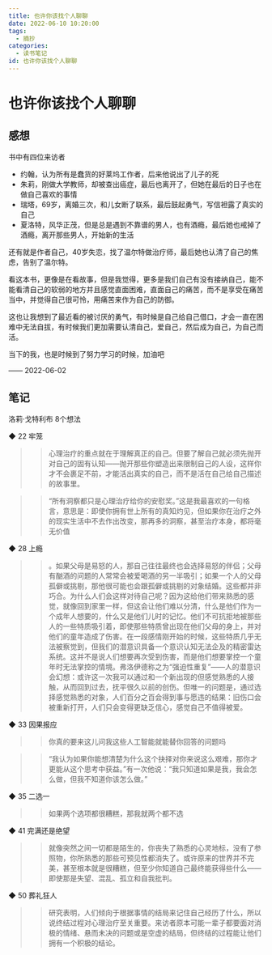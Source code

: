 ```yaml
---
title: 也许你该找个人聊聊
date: 2022-06-10 10:20:00
tags:
  - 摘抄
categories:
  - 读书笔记
id: 也许你该找个人聊聊
---
```


# 也许你该找个人聊聊

## 感想

书中有四位来访者

- 约翰，认为所有是蠢货的好莱坞工作者，后来他说出了儿子的死
- 朱莉，刚做大学教师，却被查出癌症，最后也离开了，但她在最后的日子也在做自己喜欢的事情
- 瑞塔，69岁，离婚三次，和儿女断了联系，最后鼓起勇气，写信袒露了真实的自己
- 夏洛特，风华正茂，但是总是遇到不靠谱的男人，也有酒瘾，最后她也戒掉了酒瘾，离开那些男人，开始新的生活

还有就是作者自己，40岁失恋，找了温尔特做治疗师，最后她也认清了自己的焦虑，告别了温尔特。

看这本书，更像是在看故事，但是我觉得，更多是我们自己有没有接纳自己，能不能看清自己的软弱的地方并且感觉直面困难，直面自己的痛苦，而不是享受在痛苦当中，并觉得自己很可怜，用痛苦来作为自己的防御。

这也让我想到了最近看的被讨厌的勇气，有时候是自己给自己借口，才会一直在困难中无法自拔，有时候我们更加需要认清自己，爱自己，然后成为自己，为自己而活。

当下的我，也是时候到了努力学习的时候，加油吧

—— 2022-06-02

## 笔记

洛莉·戈特利布
8个想法

◆ 22 牢笼

>> 心理治疗的重点就在于理解真正的自己。但要了解自己就必须先抛开对自己的固有认知——抛开那些你塑造出来限制自己的人设，这样你才不会裹足不前，才能活出真实的自己，而不是活在自己给自己描述的故事里。

>> “所有洞察都只是心理治疗给你的安慰奖。”这是我最喜欢的一句格言，意思是：即使你拥有世上所有的真知灼见，但如果你在治疗之外的现实生活中不去作出改变，那再多的洞察，甚至治疗本身，都将毫无价值

◆ 28 上瘾

>> 。如果父母是易怒的人，那自己往往最终也会选择易怒的伴侣；父母有酗酒的问题的人常常会被爱喝酒的另一半吸引；如果一个人的父母孤僻或挑剔，那他很可能也会跟孤僻或挑剔的对象结婚。这些都并非巧合。为什么人们会这样对待自己呢？因为这给他们带来熟悉的感觉，就像回到家里一样，但这会让他们难以分清，什么是他们作为一个成年人想要的，什么又是他们儿时的记忆。他们不可抗拒地被那些人的一些特质吸引着，即使那些特质曾出现在他们父母的身上，并对他们的童年造成了伤害。在一段感情刚开始的时候，这些特质几乎无法被察觉到，但我们的潜意识具备一个意识认知无法企及的精密雷达系统。这并不是说人们想要再次受到伤害，而是他们想要掌控一个童年时无法掌控的情境。弗洛伊德称之为“强迫性重复”——人的潜意识会幻想：或许这一次我可以通过和一个新出现的但感觉熟悉的人接触，从而回到过去，抚平很久以前的创伤。但唯一的问题是，通过选择感觉熟悉的对象，人们百分之百会得到事与愿违的结果：旧伤口会被重新打开，人们只会变得更缺乏信心，感觉自己不值得被爱。

◆ 33 因果报应

>> 你真的要来这儿问我这些人工智能就能替你回答的问题吗

>> “我认为如果你能想清楚为什么这个抉择对你来说这么艰难，那你才更能从这个思考中获益。”有一次他说：“我只知道如果是我，我会怎么做，但我不知道你该怎么做。”

◆ 35 二选一

>> 如果两个选项都很糟糕，那我就两个都不选

◆ 41 完满还是绝望

>> 就像突然之间一切都是陌生的，你丧失了熟悉的心灵地标，没有了参照物，你所熟悉的那些可预见性都消失了。或许原来的世界并不完美，甚至根本就是很糟糕，但至少你知道自己最终能获得些什么——即使那是失望、混乱、孤立和自我批判。

◆ 50 葬礼狂人

>> 研究表明，人们倾向于根据事情的结局来记住自己经历了什么，所以说终结过程对心理治疗至关重要。来访者原本可能一辈子都要面对消极的情绪、悬而未决的问题或是空虚的结局，但终结的过程能让他们拥有一个积极的结论。
